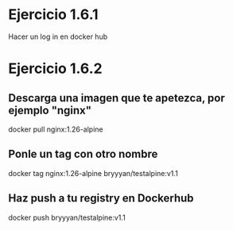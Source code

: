 # Ejercicio 1.6.1
Hacer un log in en docker hub
# Ejercicio 1.6.2
## Descarga una imagen que te apetezca, por ejemplo "nginx"
docker pull nginx:1.26-alpine 
## Ponle un tag con otro nombre
docker tag nginx:1.26-alpine bryyyan/testalpine:v1.1
## Haz push a tu registry en Dockerhub
docker push bryyyan/testalpine:v1.1
